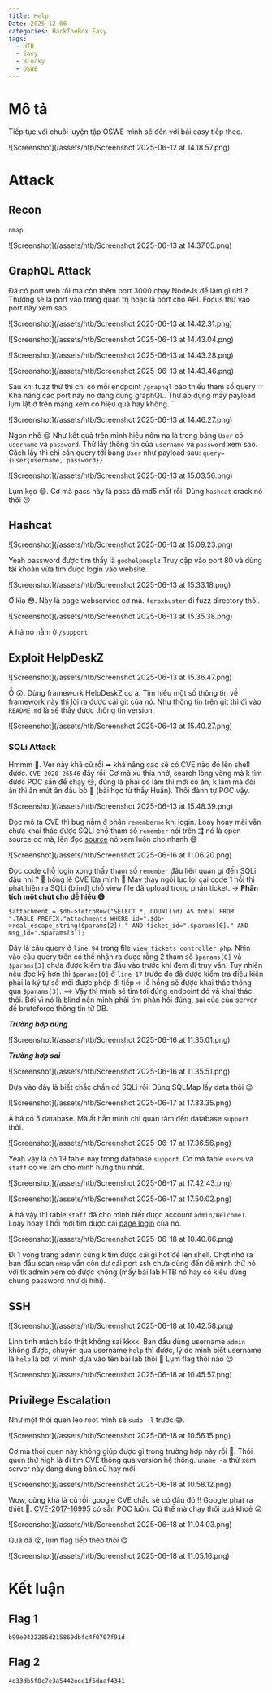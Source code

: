 ```yaml
---
title: Help
Date: 2025-12-06
categories: HackTheBox Easy
tags:
  - HTB
  - Easy
  - Blocky
  - OSWE
---
```

# Mô tả
Tiếp tục với chuỗi luyện tập OSWE mình sẽ đến với bài easy tiếp theo.

![Screenshot](/assets/htb/Screenshot 2025-06-12 at 14.18.57.png)
# Attack
## Recon
`nmap`.

![Screenshot](/assets/htb/Screenshot 2025-06-13 at 14.37.05.png)
## GraphQL Attack
Đã có port web rồi mà còn thêm port 3000 chạy NodeJs để làm gì nhỉ ? Thường sẽ là port vào trang quản trị hoặc là port cho API. Focus thử vào port này xem sao.

![Screenshot](/assets/htb/Screenshot 2025-06-13 at 14.42.31.png)

![Screenshot](/assets/htb/Screenshot 2025-06-13 at 14.43.04.png)

![Screenshot](/assets/htb/Screenshot 2025-06-13 at 14.43.28.png)

![Screenshot](/assets/htb/Screenshot 2025-06-13 at 14.43.46.png)

Sau khi fuzz thử thì chỉ có mỗi endpoint `/graphql` báo thiếu tham số query ☞ Khả năng cao port này nó đang dùng graphQL.
Thử áp dụng mấy payload lụm lặt ở trên mạng xem có hiệu quả hay không. ``

![Screenshot](/assets/htb/Screenshot 2025-06-13 at 14.46.27.png)

Ngon nhể 😌
Như kết quả trên mình hiểu nôm na là trong bảng `User` có `username` và `password`. Thử lấy thông tin của `username` và `password` xem sao.
Cách lấy thì chỉ cần query tới bảng `User` như payload sau: 
`query={user{username, password}}`

![Screenshot](/assets/htb/Screenshot 2025-06-13 at 15.03.56.png)

Lụm kẹo 😅. Cơ mà pass này là pass đã md5 mất rồi. Dùng `hashcat` crack nó thôi 😚

## Hashcat
![Screenshot](/assets/htb/Screenshot 2025-06-13 at 15.09.23.png)

Yeah password được tìm thấy là `godhelpmeplz`
Truy cập vào port 80 và dùng tài khoản vừa tìm được login vào website.

![Screenshot](/assets/htb/Screenshot 2025-06-13 at 15.33.18.png)

Ơ kìa 😳. Này là page webservice cơ mà. `feroxbuster` đi fuzz directory thôi.

![Screenshot](/assets/htb/Screenshot 2025-06-13 at 15.35.38.png)

À há nó nằm ở `/support`
## Exploit HelpDeskZ 
![Screenshot](/assets/htb/Screenshot 2025-06-13 at 15.36.47.png)

Ồ 😲. Dùng framework HelpDeskZ cơ à. Tìm hiểu một số thông tin về framework này thì lòi ra được cái [git của nó](https://github.com/helpdesk-z/helpdeskz-dev?tab=readme-ov-file).
Như thông tin trên git thì đi vào `README.md` là sẽ thấy được thông tin version.

![Screenshot](/assets/htb/Screenshot 2025-06-13 at 15.40.27.png)
### SQLi Attack
Hmmm 🤔. Ver này khá cũ rồi ➠ khả năng cao sẽ có CVE nào đó lên shell được.
`CVE-2020-26546` đây rồi.
Cơ mà xu thía nhở, search lòng vòng mà k tìm được POC sẵn để chạy 😢, đúng là phải có làm thì mới có ăn, k làm mà đòi ăn thì ăn mứt ăn đầu bò 🥹 (bài học từ thầy Huấn).
Thôi đành tự POC vậy. 

![Screenshot](/assets/htb/Screenshot 2025-06-13 at 15.48.39.png)

Đọc mô tả CVE thì bug nằm ở phần `rememberme` khi login.
Loay hoay mãi vẫn chưa khai thác được SQLi chỗ tham số `remember` nói trên ⇶ nó là open source cơ mà, lên đọc [source](https://github.com/ViktorNova/HelpDeskZ) nó xem luôn cho nhanh 😄

![Screenshot](/assets/htb/Screenshot 2025-06-16 at 11.06.20.png)

Đọc code chỗ login xong thấy tham số `remember` đâu liên quan gì đến SQLi đâu nhỉ ? 🤔 hổng lẽ CVE lừa mình 🤨
May thay ngồi lục lọi cái code 1 hồi thì phát hiện ra SQLi (blind) chỗ view file đã upload trong phần ticket.
→ **Phân tích một chút cho dễ hiểu 😅**
```
$attachment = $db->fetchRow("SELECT *, COUNT(id) AS total FROM ".TABLE_PREFIX."attachments WHERE id=".$db->real_escape_string($params[2])." AND ticket_id=".$params[0]." AND msg_id=".$params[3]);
```
Đây là câu query ở `line 94` trong file `view_tickets_controller.php`. Nhìn vào câu query trên có thể nhận ra được rằng 2 tham số `$params[0]` và `$params[3]` chưa được kiểm tra đầu vào trước khi đem đi truy vấn. Tuy nhiên nếu đọc kỹ hơn thì `$params[0]` ở `line 17` trước đó đã được kiểm tra điều kiện phải là ký tự số mới được phép đi tiếp ➪ lỗ hổng sẽ được khai thác thông qua `$params[3]`.
⟹ Vậy thì mình sẽ tìm tới đúng endpoint đó và khai thác thôi. Bởi vì nó là blind nên mình phải tìm phản hồi đúng, sai của của server để bruteforce thông tin từ DB.

_**Trường hợp đúng**_

![Screenshot](/assets/htb/Screenshot 2025-06-16 at 11.35.01.png)

_**Trường hợp sai**_

![Screenshot](/assets/htb/Screenshot 2025-06-16 at 11.35.51.png)

Dựa vào đây là biết chắc chắn có SQLi rồi. Dùng SQLMap lấy data thôi 😉

![Screenshot](/assets/htb/Screenshot 2025-06-17 at 17.33.35.png)

À há có 5 database. Mà ắt hẳn mình chỉ quan tâm đến database `support` thôi.

![Screenshot](/assets/htb/Screenshot 2025-06-17 at 17.36.56.png)

Yeah vậy là có 19 table này trong database `support`. Cơ mà table `users` và `staff` có vẻ làm cho mình hứng thú nhất.

![Screenshot](/assets/htb/Screenshot 2025-06-17 at 17.42.43.png)

![Screenshot](/assets/htb/Screenshot 2025-06-17 at 17.50.02.png)

À há vậy thì table `staff` đã cho mình biết được account `admin/Welcome1`. Loay hoay 1 hồi mới tìm được cái [page login](http://help.htb/support/?v=staff) của nó.

![Screenshot](/assets/htb/Screenshot 2025-06-18 at 10.40.06.png)

Đi 1 vòng trang admin cũng k tìm được cái gì hot để lên shell. Chợt nhớ ra ban đầu scan `nmap` vẫn còn dư cái port ssh chưa dùng đến để mình thử nó với tk admin xem có được không (mấy bài lab HTB nó hay có kiểu dùng chung password như dị hihi).
## SSH
![Screenshot](/assets/htb/Screenshot 2025-06-18 at 10.42.58.png)

Linh tính mách bảo thật không sai kkkk. Ban đầu dùng username `admin` không được, chuyển qua username `help` thì được, lý do mình biết username là `help` là bởi vì mình dựa vào tên bài lab thôi 🤣
Lụm flag thôi nào 😉

![Screenshot](/assets/htb/Screenshot 2025-06-18 at 10.45.57.png)
## Privilege Escalation
Như một thói quen leo root mình sẽ `sudo -l` trước 😅.

![Screenshot](/assets/htb/Screenshot 2025-06-18 at 10.56.15.png)

Cơ mà thói quen này không giúp được gì trong trường hợp này rồi 🤣. Thói quen thứ high là đi tìm CVE thông qua version hệ thống. `uname -a` thử xem server này đang dùng bản cũ hay mới.

![Screenshot](/assets/htb/Screenshot 2025-06-18 at 10.58.12.png)

Wow, cũng khá là cũ rồi, google CVE chắc sẽ có đâu đó!!!
Google phát ra thiệt 🤪. [CVE-2017-16995](https://github.com/Al1ex/CVE-2017-16995) có sẵn POC luôn. Cứ thế mà chạy thôi quá khoẻ 😜

![Screenshot](/assets/htb/Screenshot 2025-06-18 at 11.04.03.png)

Quá đã 😚, lụm flag tiếp theo thôi 😋

![Screenshot](/assets/htb/Screenshot 2025-06-18 at 11.05.16.png)
# Kết luận
## Flag 1
`b99e0422285d215869dbfc4f0707f91d`
## Flag 2
`4d33db5f8c7e3a5442eee1f5daaf4341`